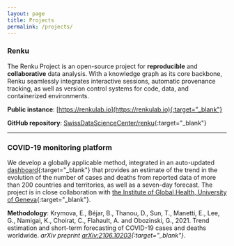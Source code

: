 ```yaml
---
layout: page
title: Projects
permalink: /projects/
---
```


### Renku

The Renku Project is an open-source project for **reproducible** and **collaborative** data analysis. With a knowledge graph as its core backbone, Renku seamlessly integrates interactive sessions, automatic provenance tracking, as well as version control systems for code, data, and containerized environments.

**Public instance**: [https://renkulab.io](https://renkulab.io){:target="_blank"}

**GitHub repository**: [SwissDataScienceCenter/renku](https://github.com/SwissDataScienceCenter/renku){:target="_blank"}

___

### COVID-19 monitoring platform

We develop a globally applicable method, integrated in an auto-updated [dashboard](https://renkulab.shinyapps.io/COVID-19-Epidemic-Forecasting/){:target="_blank"} that provides an estimate of the trend in the evolution of the number of cases and deaths from reported data of more than 200 countries and territories, as well as a seven-day forecast. The project is in close collaboration with [the Institute of Global Health, University of Geneva](https://www.unige.ch/medecine/isg/en/){:target="_blank"}.

**Methodology**: Krymova, E., Béjar, B., Thanou, D., Sun, T., Manetti, E., Lee, G., Namigai, K., Choirat, C., Flahault, A. and Obozinski, G., 2021. Trend estimation and short-term forecasting of COVID-19 cases and deaths worldwide. *arXiv preprint [arXiv:2106.10203](https://arxiv.org/abs/2106.10203){:target="_blank"}*.
